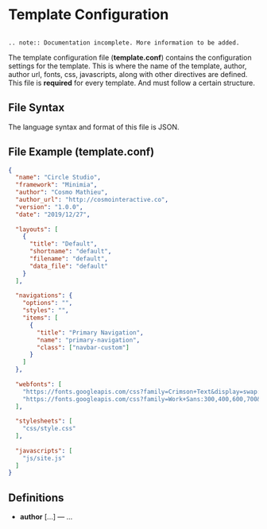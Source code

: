 # Template Configuration

```eval_rst 

.. note:: Documentation incomplete. More information to be added. 

```

The template configuration file (**template.conf**) contains the configuration settings for the template. This is where the name of the template, author, author url, fonts, css, javascripts, along with other directives are defined. This file is **required** for every template. And must follow a certain structure. 

## File Syntax

The language syntax and format of this file is JSON.

## File Example (template.conf) 

```json
{
  "name": "Circle Studio",
  "framework": "Minimia",
  "author": "Cosmo Mathieu",
  "author_url": "http://cosmointeractive.co",
  "version": "1.0.0",
  "date": "2019/12/27",
	
  "layouts": [
    {
      "title": "Default",
      "shortname": "default",
      "filename": "default",
      "data_file": "default"
    }
  ],
	
  "navigations": {
    "options": "",
    "styles": "",
    "items": [
      {
        "title": "Primary Navigation",
        "name": "primary-navigation",
        "class": ["navbar-custom"]
      }
    ]
  },
	
  "webfonts": [
    "https://fonts.googleapis.com/css?family=Crimson+Text&display=swap:400,700,500,400italic,500italic,700italic", 
    "https://fonts.googleapis.com/css?family=Work+Sans:300,400,600,700&display=swap"
  ],
	
  "stylesheets": [
    "css/style.css"
  ],
	
  "javascripts": [
    "js/site.js"
  ]
}
```

## Definitions  

* **author** [...] &mdash; ...
